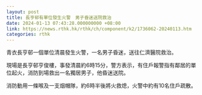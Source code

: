 ```yaml
---
layout: post
title: 長亨邨有單位發生火警　男子昏迷送院救治
date: 2024-01-13 07:43:28.000000000 +08:00
link: https://news.rthk.hk/rthk/ch/component/k2/1736062-20240113.htm
categories: rthk
---
```


青衣長亨邨一個單位清晨發生火警，一名男子昏迷，送往仁濟醫院救治。

現場是長亨邨亨俊樓，事發清晨約6時15分，警方表示，有住戶報警指有鄰居的單位起火，消防到場救出一名獨居男子，他昏迷送院。

消防動用一條喉及一支烟帽隊，約6時半後將火救熄，火警中約有10名住戶疏散。
